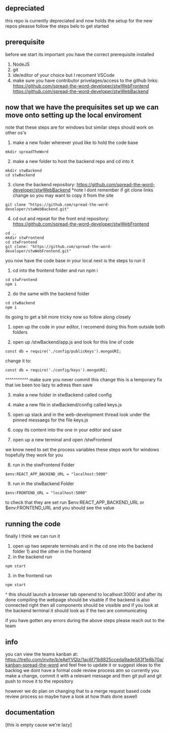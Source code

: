 ## depreciated
this repo is currently depreciated and now holds the setup for the new repos pleasse follow the steps belo to get started

## prerequisite
before we start its important you have the correct prerequisite installed

1) NodeJS 
2) git 
3) ide/editor of your choice but I recoment VSCode
4) make sure you have contributor privelages/access to the github links:
https://github.com/spread-the-word-developer/stwWebFrontend
https://github.com/spread-the-word-developer/stwWebBackend

## now that we have the prequisites set up we can move onto setting up the local enviroment
note that these steps are for windows but similar steps should work on other os's

1) make a new foder wherever youd like to hold the code base

```
mkdir spreadTheWord
```

2) make a new folder to host the backend repo and cd into it 
```
mkdir stwBackend
cd stwBackend
```
3) clone the backend repository: https://github.com/spread-the-word-developer/stwWebBackend
*note I dont remember if git clone links change so you may want to copy it from the site
```
git clone "https://github.com/spread-the-word-developer/stwWebBackend.git"
```
4) cd out and repeat for the front end repository: https://github.com/spread-the-word-developer/stwWebFrontend
```
cd ..
mkdir stwFrontend
cd stwFrontend
git clone: "https://github.com/spread-the-word-developer/stwWebFrontend.git"
```
you now have the code base in your local next is the steps to run it
1) cd into the frontend folder and run npm i
```
cd stwFrontend 
npm i
```
2) do the same with the backend folder 
```
cd stwBackend 
npm i
```
its going to get a bit more tricky now so follow along closely

1) open up the code in your editor, I recomend doing this from outside both folders

2) open up /stwBackend/app.js and look for this line of code
```
const db = require('./config/publicKeys').mongoURI;
```
change it to:
```
const db = require('./config/keys').mongoURI;
```
^^^^^^^^^^^ make sure you never commit this change this is a temporary fix that ive been too lazy to adress
then save

3) make a new folder in stwBackend called config

4) make a new file in stwBackend/config called keys.js

5) open up slack and in the web-development thread look under the pinned messaegs for the file keys.js

6) copy its content into the one in your editor and save

7) open up a new terminal and open /stwFrontend

we know need to set the process variables these steps work for windows hopefully they work for you

8) run in the stwFrontend Folder
```
$env:REACT_APP_BACKEND_URL = "localhost:5000"
```
9) run in the stwBackend Folder
```
$env:FRONTEND_URL = "localhost:5000"
```
to check that they are set run $env:REACT_APP_BACKEND_URL or $env:FRONTEND_URL and you should see the value 

## running the code

finally I think we can run it
1) open up two seperate terminals and in the cd one into the backend folder 1) and the other in the frontend
2) in the backend run
```
npm start 
```
3) in the frontend run 
```
npm start 
```
^ this should launch a browser tab openend to localhost:3000/ and after its done compiling the webpage should be visable
if the backend is also connected right then all components should be vissible and if you look at the backend terminal it should look as if the two are communicating

if you have gotten any errors during the above steps please reach out to the team

## info 

you can view the teams kanban at: https://trello.com/invite/b/eAeYVQlz/1ac6f71b8825cceda9ade583f1e8b70a/kanban-spread-the-word
and feel free to update it or suggest ideas to the backlog
we dont have a formal code review process atm so currently you make a change, commit it with a relevant message and then git pull and git push to move it to the repository

however we do plan on changing that to a merge request based code review process so maybe have a look at how thats done aswell

## documentation

[this is empty cause we're lazy]
















